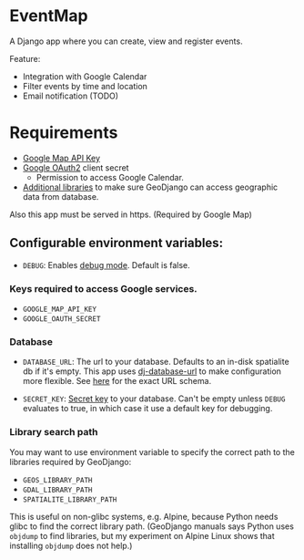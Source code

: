 # EventMap

A Django app where you can create, view and register events.

Feature:
- Integration with Google Calendar
- Filter events by time and location
- Email notification (TODO)


# Requirements
* [Google Map API Key](https://developers.google.com/maps/documentation/javascript/get-api-key)
* [Google OAuth2](https://developers.google.com/identity/protocols/oauth2) client secret
    * Permission to access Google Calendar.
* [Additional libraries](https://docs.djangoproject.com/en/3.2/ref/contrib/gis/install/#spatial-database) to make sure GeoDjango can access geographic data from database.

Also this app must be served in https. (Required by Google Map)

## Configurable environment variables:

* `DEBUG`: Enables [debug mode](https://docs.djangoproject.com/en/4.0/ref/settings/#debug). Default is false.

### Keys required to access Google services.
* `GOOGLE_MAP_API_KEY`
* `GOOGLE_OAUTH_SECRET`


### Database
* `DATABASE_URL`: The url to your database. Defaults to an in-disk spatialite db if it's empty.
    This app uses [dj-database-url](https://github.com/jazzband/dj-database-url) to make configuration more flexible.
    See [here](https://github.com/jazzband/dj-database-url#url-schema) for the exact URL schema.

* `SECRET_KEY`: [Secret key](https://docs.djangoproject.com/en/4.0/ref/settings/#std-setting-SECRET_KEY) to your database.
    Can't be empty unless `DEBUG` evaluates to true, in which case it use a default key for debugging.

### Library search path
You may want to use environment variable to specify the correct path to the libraries required by GeoDjango:

* `GEOS_LIBRARY_PATH`
* `GDAL_LIBRARY_PATH`
* `SPATIALITE_LIBRARY_PATH`

This is useful on non-glibc systems, e.g. Alpine, because
Python needs glibc to find the correct library path.
(GeoDjango manuals says Python uses `objdump` to find libraries,
but my experiment on Alpine Linux shows that installing `objdump` does not help.)
